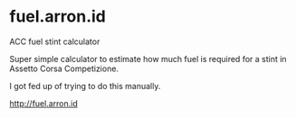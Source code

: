 # fuel.arron.id
ACC fuel stint calculator

Super simple calculator to estimate how much fuel is required for a stint in Assetto Corsa Competizione. 

I got fed up of trying to do this manually.

http://fuel.arron.id
